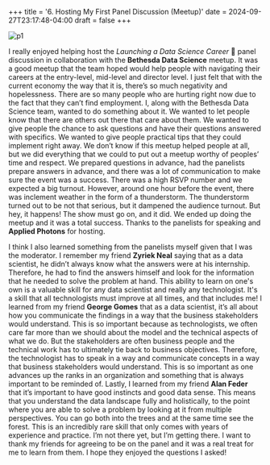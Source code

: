 +++
title = '6. Hosting My First Panel Discussion (Meetup)'
date = 2024-09-27T23:17:48-04:00
draft = false
+++

![p1](/blog/20240927_Hosting_A_Meetup/meetup.png)

I really enjoyed helping host the _Launching a Data Science Career_ 🚀 panel discussion in collaboration with the **Bethesda Data Science** meetup. It was a good meetup that the team hoped would help people with navigating their careers at the entry-level, mid-level and director level. I just felt that with the current economy the way that it is, there’s so much negativity and hopelessness. There are so many people who are hurting right now due to the fact that they can’t find employment. I, along with the Bethesda Data Science team, wanted to do something about it. We wanted to let people know that there are others out there that care about them. We wanted to give people the chance to ask questions and have their questions answered with specifics. We wanted to give people practical tips that they could implement right away. We don’t know if this meetup helped people at all, but we did everything that we could to put out a meetup worthy of peoples’ time and respect. We prepared questions in advance, had the panelists prepare answers in advance, and there was a lot of communication to make sure the event was a success. There was a high RSVP number and we expected a big turnout. However, around one hour before the event, there was inclement weather in the form of a thunderstorm. The thunderstorm turned out to be not that serious, but it dampened the audience turnout. But hey, it happens! The show must go on, and it did. We ended up doing the meetup and it was a total success. Thanks to the panelists for speaking and **Applied Photons** for hosting.

I think I also learned something from the panelists myself given that I was the moderator. I remember my friend **Zyriek Neal** saying that as a data scientist, he didn’t always know what the answers were at his internship. Therefore, he had to find the answers himself and look for the information that he needed to solve the problem at hand. This ability to learn on one's own is a valuable skill for any data scientist and really any technologist. It's a skill that all technologists must improve at all times, and that includes me! I learned from my friend **George Gomes** that as a data scientist, it’s all about how you communicate the findings in a way that the business stakeholders would understand. This is so important because as technologists, we often care far more than we should about the model and the technical aspects of what we do. But the stakeholders are often business people and the technical work has to ultimately tie back to business objectives. Therefore, the technologist has to speak in a way and communicate concepts in a way that business stakeholders would understand. This is so important as one advances up the ranks in an organization and something that is always important to be reminded of. Lastly, I learned from my friend **Alan Feder** that it’s important to have good instincts and good data sense. This means that you understand the data landscape fully and holistically, to the point where you are able to solve a problem by looking at it from multiple perspectives. You can go both into the trees and at the same time see the forest. This is an incredibly rare skill that only comes with years of experience and practice. I’m not there yet, but I’m getting there. I want to thank my friends for agreeing to be on the panel and it was a real treat for me to learn from them. I hope they enjoyed the questions I asked!
